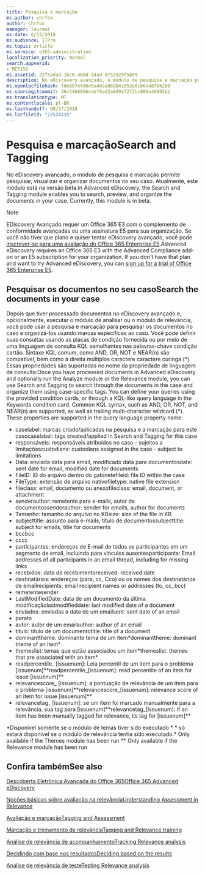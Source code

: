 ```yaml
---
title: Pesquisa e marcação
ms.author: chrfox
author: chrfox
manager: laurawi
ms.date: 6/13/2018
ms.audience: ITPro
ms.topic: article
ms.service: o365-administration
localization_priority: Normal
search.appverid:
- MET150
ms.assetid: 22f5adad-1bc0-460d-94a9-8732929f5b99
description: No eDiscovery avançado, o módulo de pesquisa e marcação permite pesquisar, visualizar e organizar documentos no seu caso. Atualmente, este módulo está na versão beta.
ms.openlocfilehash: fde887e496e9a40aa88d841053a0c66e48f04200
ms.sourcegitcommit: 36c5466056cdef6ad2a8d9372f2bc009a30892bb
ms.translationtype: MT
ms.contentlocale: pt-BR
ms.lasthandoff: 08/27/2018
ms.locfileid: "22524135"
---
```

# <a name="search-and-tagging"></a><span data-ttu-id="4c2a8-104">Pesquisa e marcação</span><span class="sxs-lookup"><span data-stu-id="4c2a8-104">Search and Tagging</span></span>

<span data-ttu-id="4c2a8-p102">No eDiscovery avançado, o módulo de pesquisa e marcação permite pesquisar, visualizar e organizar documentos no seu caso. Atualmente, este módulo está na versão beta.</span><span class="sxs-lookup"><span data-stu-id="4c2a8-p102">In Advanced eDiscovery, the Search and Tagging module enables you to search, preview, and organize the documents in your case. Currently, this module is in beta.</span></span>

> [!NOTE]
> <span data-ttu-id="4c2a8-p103">EDiscovery Avançado requer um Office 365 E3 com o complemento de conformidade avançadas ou uma assinatura E5 para sua organização. Se você não tiver que plano e quiser tentar eDiscovery avançado, você pode [inscrever-se para uma avaliação do Office 365 Enterprise E5](https://go.microsoft.com/fwlink/p/?LinkID=698279).</span><span class="sxs-lookup"><span data-stu-id="4c2a8-p103">Advanced eDiscovery requires an Office 365 E3 with the Advanced Compliance add-on or an E5 subscription for your organization. If you don't have that plan and want to try Advanced eDiscovery, you can [sign up for a trial of Office 365 Enterprise E5](https://go.microsoft.com/fwlink/p/?LinkID=698279).</span></span> 
  
## <a name="search-the-documents-in-your-case"></a><span data-ttu-id="4c2a8-109">Pesquisar os documentos no seu caso</span><span class="sxs-lookup"><span data-stu-id="4c2a8-109">Search the documents in your case</span></span>

<span data-ttu-id="4c2a8-p104">Depois que tiver processado documentos no eDiscovery avançado e, opcionalmente, executar o módulo de analisar ou o módulo de relevância, você pode usar a pesquisa e marcação para pesquisar os documentos no caso e organizá-los usando marcas específicas ao caso. Você pode definir suas consultas usando as placas de condição fornecida ou por meio de uma linguagem de consulta KQL semelhantes nas palavras-chave condição cartão. Sintaxe KQL comum, como AND, OR, NOT e NEAR(n) são compatível, bem como à direita múltiplos caractere caractere curinga (\*). Essas propriedades são suportadas no nome da propriedade de linguagem de consulta:</span><span class="sxs-lookup"><span data-stu-id="4c2a8-p104">Once you have processed documents in Advanced eDiscovery and optionally run the Analyze module or the Relevance module, you can use Search and Tagging to search through the documents in the case and organize them using case-specific tags. You can define your queries using the provided condition cards, or through a KQL-like query language in the Keywords condition card. Common KQL syntax, such as AND, OR, NOT, and NEAR(n) are supported, as well as trailing multi-character wildcard (\*). These properties are supported in the query language property name:</span></span>

- <span data-ttu-id="4c2a8-114">caselabel: marcas criado/aplicadas na pesquisa e a marcação para este caso</span><span class="sxs-lookup"><span data-stu-id="4c2a8-114">caselabel: tags created/applied in Search and Tagging for this case</span></span> 
- <span data-ttu-id="4c2a8-115">responsáveis: responsáveis atribuídos no caso - sujeitos a limitações</span><span class="sxs-lookup"><span data-stu-id="4c2a8-115">custodians: custodians assigned in the case - subject to limitations</span></span>
- <span data-ttu-id="4c2a8-116">Data: enviada data para email, modificado data para documentos</span><span class="sxs-lookup"><span data-stu-id="4c2a8-116">date: sent date for email, modified date for documents</span></span>
- <span data-ttu-id="4c2a8-117">FileID: ID do arquivo dentro do gabinete</span><span class="sxs-lookup"><span data-stu-id="4c2a8-117">fileid: file ID within the case</span></span>
- <span data-ttu-id="4c2a8-118">FileType: extensão de arquivo nativo</span><span class="sxs-lookup"><span data-stu-id="4c2a8-118">filetype: native file extension</span></span>
- <span data-ttu-id="4c2a8-119">fileclass: email, documento ou anexo</span><span class="sxs-lookup"><span data-stu-id="4c2a8-119">fileclass: email, document, or attachment</span></span>
- <span data-ttu-id="4c2a8-120">senderauthor: remetente para e-mails, autor de documentos</span><span class="sxs-lookup"><span data-stu-id="4c2a8-120">senderauthor: sender for emails, author for documents</span></span>
- <span data-ttu-id="4c2a8-121">Tamanho: tamanho do arquivo no KB</span><span class="sxs-lookup"><span data-stu-id="4c2a8-121">size: size of the file in KB</span></span>
- <span data-ttu-id="4c2a8-122">subjecttitle: assunto para e-mails, título de documentos</span><span class="sxs-lookup"><span data-stu-id="4c2a8-122">subjecttitle: subject for emails, title for documents</span></span>
- <span data-ttu-id="4c2a8-123">bcc</span><span class="sxs-lookup"><span data-stu-id="4c2a8-123">bcc</span></span>
- <span data-ttu-id="4c2a8-124">cc</span><span class="sxs-lookup"><span data-stu-id="4c2a8-124">cc</span></span>
- <span data-ttu-id="4c2a8-125">participantes: endereços de E-mail de todos os participantes em um segmento de email, incluindo para vínculos ausentes</span><span class="sxs-lookup"><span data-stu-id="4c2a8-125">participants: Email addresses of all participants in an email thread, including for missing links</span></span>
- <span data-ttu-id="4c2a8-126">recebidos: data de recebimento</span><span class="sxs-lookup"><span data-stu-id="4c2a8-126">received: received date</span></span>
- <span data-ttu-id="4c2a8-127">destinatários: endereços (para, cc, Cco) ou os nomes dos destinatários de email</span><span class="sxs-lookup"><span data-stu-id="4c2a8-127">recipients: email recipient names or addresses (to, cc, bcc)</span></span>
- <span data-ttu-id="4c2a8-128">remetente</span><span class="sxs-lookup"><span data-stu-id="4c2a8-128">sender</span></span>
- <span data-ttu-id="4c2a8-129">LastModifiedDate: data de um documento da última modificação</span><span class="sxs-lookup"><span data-stu-id="4c2a8-129">lastmodifieddate: last modified date of a document</span></span>
- <span data-ttu-id="4c2a8-130">enviados: enviadas a data de um email</span><span class="sxs-lookup"><span data-stu-id="4c2a8-130">sent: sent date of an email</span></span>
- <span data-ttu-id="4c2a8-131">para</span><span class="sxs-lookup"><span data-stu-id="4c2a8-131">to</span></span>
- <span data-ttu-id="4c2a8-132">autor: autor de um email</span><span class="sxs-lookup"><span data-stu-id="4c2a8-132">author: author of an email</span></span>
- <span data-ttu-id="4c2a8-133">título: título de um documento</span><span class="sxs-lookup"><span data-stu-id="4c2a8-133">title: title of a document</span></span>
- <span data-ttu-id="4c2a8-134">dominanttheme: dominante tema de um item\*</span><span class="sxs-lookup"><span data-stu-id="4c2a8-134">dominanttheme: dominant theme of an item\*</span></span>
- <span data-ttu-id="4c2a8-135">themeslist: temas que estão associados um item\*</span><span class="sxs-lookup"><span data-stu-id="4c2a8-135">themeslist: themes that are associated with an item\*</span></span>
- <span data-ttu-id="4c2a8-136">readpercentile_ [issuenum]: Leia percentil de um item para o problema [issuenum]\*\*</span><span class="sxs-lookup"><span data-stu-id="4c2a8-136">readpercentile_[issuenum]: read percentile of an item for issue [issuenum]\*\*</span></span>
- <span data-ttu-id="4c2a8-137">relevancescore_ [issuenum]: a pontuação de relevância de um item para o problema [issuenum]\*\*</span><span class="sxs-lookup"><span data-stu-id="4c2a8-137">relevancescore_[issuenum]: relevance score of an item for issue [issuenum]\*\*</span></span>
- <span data-ttu-id="4c2a8-138">relevancetag_ [issuenum]: se um item foi marcado manualmente para a relevância, sua tag para [issuenum]\*\*</span><span class="sxs-lookup"><span data-stu-id="4c2a8-138">relevancetag_[issuenum]: if an item has been manually tagged for relevance, its tag for [issuenum]\*\*</span></span>

<span data-ttu-id="4c2a8-139">\*Disponível somente se o módulo de temas tiver sido executado \* \* só estará disponível se o módulo de relevância tenha sido executado.</span><span class="sxs-lookup"><span data-stu-id="4c2a8-139">\* Only available if the Themes module has been run \*\* Only available if the Relevance module has been run</span></span>
  
## <a name="see-also"></a><span data-ttu-id="4c2a8-140">Confira também</span><span class="sxs-lookup"><span data-stu-id="4c2a8-140">See also</span></span>

[<span data-ttu-id="4c2a8-141">Descoberta Eletrônica Avançada do Office 365</span><span class="sxs-lookup"><span data-stu-id="4c2a8-141">Office 365 Advanced eDiscovery</span></span>](office-365-advanced-ediscovery.md)
  
[<span data-ttu-id="4c2a8-142">Noções básicas sobre avaliação na relevância</span><span class="sxs-lookup"><span data-stu-id="4c2a8-142">Understanding Assessment in Relevance</span></span>](assessment-in-relevance-in-advanced-ediscovery.md)
  
[<span data-ttu-id="4c2a8-143">Avaliação e marcação</span><span class="sxs-lookup"><span data-stu-id="4c2a8-143">Tagging and Assessment</span></span>](tagging-and-assessment-in-advanced-ediscovery.md)
  
[<span data-ttu-id="4c2a8-144">Marcação e treinamento de relevância</span><span class="sxs-lookup"><span data-stu-id="4c2a8-144">Tagging and Relevance training</span></span>](tagging-and-relevance-training-in-advanced-ediscovery.md)
  
[<span data-ttu-id="4c2a8-145">Análise de relevância de acompanhamento</span><span class="sxs-lookup"><span data-stu-id="4c2a8-145">Tracking Relevance analysis</span></span>](track-relevance-analysis-in-advanced-ediscovery.md)
  
[<span data-ttu-id="4c2a8-146">Decidindo com base nos resultados</span><span class="sxs-lookup"><span data-stu-id="4c2a8-146">Deciding based on the results</span></span>](decision-based-on-the-results-in-advanced-ediscovery.md)
  
[<span data-ttu-id="4c2a8-147">Análise de relevância de teste</span><span class="sxs-lookup"><span data-stu-id="4c2a8-147">Testing Relevance analysis</span></span>](test-relevance-analysis-in-advanced-ediscovery.md)

